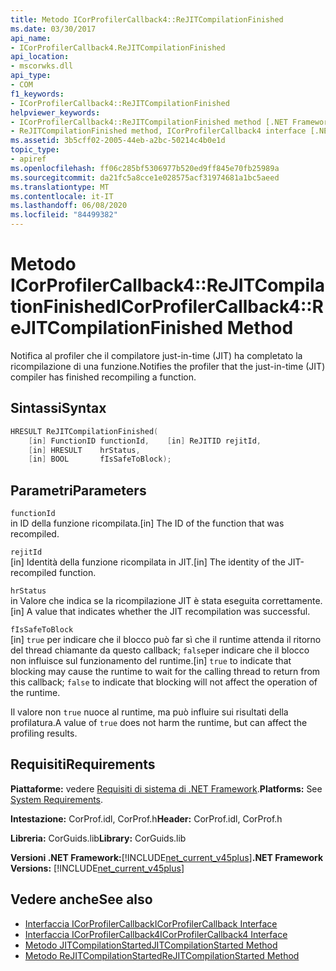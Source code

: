 ```yaml
---
title: Metodo ICorProfilerCallback4::ReJITCompilationFinished
ms.date: 03/30/2017
api_name:
- ICorProfilerCallback4.ReJITCompilationFinished
api_location:
- mscorwks.dll
api_type:
- COM
f1_keywords:
- ICorProfilerCallback4::ReJITCompilationFinished
helpviewer_keywords:
- ICorProfilerCallback4::ReJITCompilationFinished method [.NET Framework profiling]
- ReJITCompilationFinished method, ICorProfilerCallback4 interface [.NET Framework profiling]
ms.assetid: 3b5cff02-2005-44eb-a2bc-50214c4b0e1d
topic_type:
- apiref
ms.openlocfilehash: ff06c285bf5306977b520ed9ff845e70fb25989a
ms.sourcegitcommit: da21fc5a8cce1e028575acf31974681a1bc5aeed
ms.translationtype: MT
ms.contentlocale: it-IT
ms.lasthandoff: 06/08/2020
ms.locfileid: "84499382"
---
```

# <a name="icorprofilercallback4rejitcompilationfinished-method"></a><span data-ttu-id="42332-102">Metodo ICorProfilerCallback4::ReJITCompilationFinished</span><span class="sxs-lookup"><span data-stu-id="42332-102">ICorProfilerCallback4::ReJITCompilationFinished Method</span></span>
<span data-ttu-id="42332-103">Notifica al profiler che il compilatore just-in-time (JIT) ha completato la ricompilazione di una funzione.</span><span class="sxs-lookup"><span data-stu-id="42332-103">Notifies the profiler that the just-in-time (JIT) compiler has finished recompiling a function.</span></span>  
  
## <a name="syntax"></a><span data-ttu-id="42332-104">Sintassi</span><span class="sxs-lookup"><span data-stu-id="42332-104">Syntax</span></span>  
  
```cpp  
HRESULT ReJITCompilationFinished(  
    [in] FunctionID functionId,    [in] ReJITID rejitId,  
    [in] HRESULT    hrStatus,  
    [in] BOOL       fIsSafeToBlock);  
```  
  
## <a name="parameters"></a><span data-ttu-id="42332-105">Parametri</span><span class="sxs-lookup"><span data-stu-id="42332-105">Parameters</span></span>  
 `functionId`  
 <span data-ttu-id="42332-106">in ID della funzione ricompilata.</span><span class="sxs-lookup"><span data-stu-id="42332-106">[in] The ID of the function that was recompiled.</span></span>  
  
 `rejitId`  
 <span data-ttu-id="42332-107">[in] Identità della funzione ricompilata in JIT.</span><span class="sxs-lookup"><span data-stu-id="42332-107">[in] The identity of the JIT-recompiled function.</span></span>  
  
 `hrStatus`  
 <span data-ttu-id="42332-108">in Valore che indica se la ricompilazione JIT è stata eseguita correttamente.</span><span class="sxs-lookup"><span data-stu-id="42332-108">[in] A value that indicates whether the JIT recompilation was successful.</span></span>  
  
 `fIsSafeToBlock`  
 <span data-ttu-id="42332-109">[in] `true` per indicare che il blocco può far sì che il runtime attenda il ritorno del thread chiamante da questo callback; `false`per indicare che il blocco non influisce sul funzionamento del runtime.</span><span class="sxs-lookup"><span data-stu-id="42332-109">[in] `true` to indicate that blocking may cause the runtime to wait for the calling thread to return from this callback; `false` to indicate that blocking will not affect the operation of the runtime.</span></span>  
  
 <span data-ttu-id="42332-110">Il valore non `true` nuoce al runtime, ma può influire sui risultati della profilatura.</span><span class="sxs-lookup"><span data-stu-id="42332-110">A value of `true` does not harm the runtime, but can affect the profiling results.</span></span>  
  
## <a name="requirements"></a><span data-ttu-id="42332-111">Requisiti</span><span class="sxs-lookup"><span data-stu-id="42332-111">Requirements</span></span>  
 <span data-ttu-id="42332-112">**Piattaforme:** vedere [Requisiti di sistema di .NET Framework](../../get-started/system-requirements.md).</span><span class="sxs-lookup"><span data-stu-id="42332-112">**Platforms:** See [System Requirements](../../get-started/system-requirements.md).</span></span>  
  
 <span data-ttu-id="42332-113">**Intestazione:** CorProf.idl, CorProf.h</span><span class="sxs-lookup"><span data-stu-id="42332-113">**Header:** CorProf.idl, CorProf.h</span></span>  
  
 <span data-ttu-id="42332-114">**Libreria:** CorGuids.lib</span><span class="sxs-lookup"><span data-stu-id="42332-114">**Library:** CorGuids.lib</span></span>  
  
 <span data-ttu-id="42332-115">**Versioni .NET Framework:**[!INCLUDE[net_current_v45plus](../../../../includes/net-current-v45plus-md.md)]</span><span class="sxs-lookup"><span data-stu-id="42332-115">**.NET Framework Versions:** [!INCLUDE[net_current_v45plus](../../../../includes/net-current-v45plus-md.md)]</span></span>  
  
## <a name="see-also"></a><span data-ttu-id="42332-116">Vedere anche</span><span class="sxs-lookup"><span data-stu-id="42332-116">See also</span></span>

- [<span data-ttu-id="42332-117">Interfaccia ICorProfilerCallback</span><span class="sxs-lookup"><span data-stu-id="42332-117">ICorProfilerCallback Interface</span></span>](icorprofilercallback-interface.md)
- [<span data-ttu-id="42332-118">Interfaccia ICorProfilerCallback4</span><span class="sxs-lookup"><span data-stu-id="42332-118">ICorProfilerCallback4 Interface</span></span>](icorprofilercallback4-interface.md)
- [<span data-ttu-id="42332-119">Metodo JITCompilationStarted</span><span class="sxs-lookup"><span data-stu-id="42332-119">JITCompilationStarted Method</span></span>](icorprofilercallback-jitcompilationstarted-method.md)
- [<span data-ttu-id="42332-120">Metodo ReJITCompilationStarted</span><span class="sxs-lookup"><span data-stu-id="42332-120">ReJITCompilationStarted Method</span></span>](icorprofilercallback4-rejitcompilationstarted-method.md)
